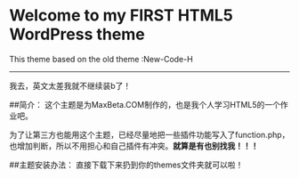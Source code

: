 Welcome to my FIRST HTML5 WordPress theme
==============
This theme based on the old theme :New-Code-H

_____

我去，英文太差我就不继续装b了！

##简介：
这个主题是为MaxBeta.COM制作的，也是我个人学习HTML5的一个作业吧。

为了让第三方也能用这个主题，已经尽量地把一些插件功能写入了function.php，也增加判断，所以不用担心和自己插件有冲突。**就算是有也别找我！！！**

##主题安装办法：
直接下载下来扔到你的themes文件夹就可以啦！
